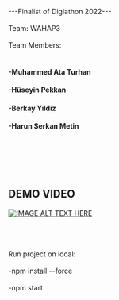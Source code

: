 ---Finalist of Digiathon 2022---
 <br></br>
Team: WAHAP3
 <br></br>
Team Members:  <br></br>

#### -Muhammed Ata Turhan 
#### -Hüseyin Pekkan  
#### -Berkay Yıldız
#### -Harun Serkan Metin 
 <br></br>
  <br></br>
  ## DEMO VIDEO</br>
  [![IMAGE ALT TEXT HERE](https://img.youtube.com/vi/YEcG7dMGT90/0.jpg)](https://www.youtube.com/watch?v=YEcG7dMGT90 "Demo Video") <br></br>  <br></br>


Run project on local:  <br></br>
-npm install --force  <br></br>
-npm start  <br></br>

